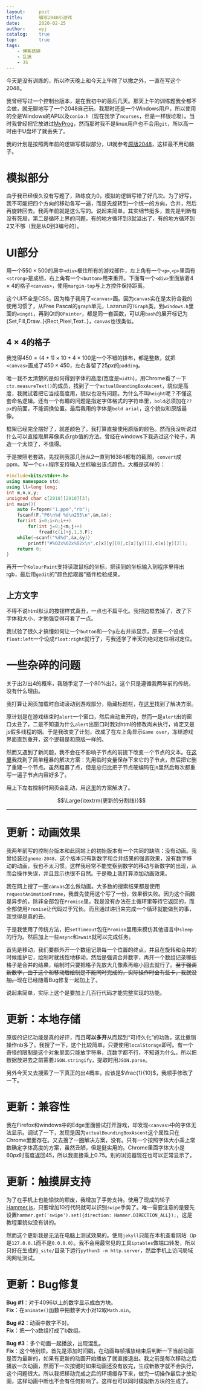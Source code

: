 ```yaml
---
layout:		post
title:		编写2048小游戏
date:		2020-02-25
author:		wyj
catalog:	true
top:		true
tags:
    - 博客搭建
    - 乱搞
    - JS
---
```


今天是没有训练的，所以昨天晚上和今天上午除了以撒之外，一直在写这个2048。

我曾经写过一个控制台版本，是在我初中的最后几天。那天上午的训练题我全都不会做，就无聊地写了一个2048自己玩。我那时还是一个Windows用户，所以使用的全是Windows的API以及`conio.h`（现在我学了`ncurses`，但是一样很垃圾）。当时我曾经把它放进过[MyProg](https://github.com/2o181o28/MyProg)，然而那时我不是linux用户也不会用`git`，所以高一时由于U盘坏了就丢失了。

我的计划是按照两年前的逻辑写模拟部分，UI就参考[原版2048](https://play2048.co/)，这样最不用动脑子。

# 模拟部分

由于我已经很久没有写题了，熟练度为0，模拟的逻辑写错了好几次。为了好写，我不可能把四个方向的移动各写一遍，而是先旋转到一个统一的方向，合并，然后再旋转回去。我两年前就是这么写的。说起来简单，其实细节挺多，首先是判断有没有死局，第二是循环上界的问题，有的地方循环到3就溢出了，有的地方循环到2又不够（我是从0到3编号的）。

# UI部分

用一个$550\times 500$的居中`<div>`框住所有的游戏部件，左上角有一个`<p>`,`<p>`里面有`<strong>`是成绩，右上角有一个`<button>`用来重开。下面有一个`<div>`里面放着$4\times 4$的格子`<canvas>`，使用`margin-top`与上方控件保持距离。

这个UI不全是CSS，因为格子我用了`<canvas>`画。因为`canvas`实在是太符合我的使用习惯了，从Free Pascal的`graph`单元，Lazarus的`TGraph`类，到`windows.h`里面的`wingdi`，再到Qt的`QPainter`，都是同一套函数，可以用`bash`的展开标记为{Set,Fill,Draw..}{Rect,Pixel,Text..}，`canvas`也很类似。

## $4\times 4$的格子

我觉得$450=(4+1)\times 10+4\times 100$是一个不错的排布，都是整数，就把`<canvas>`画成了$450\times 450$，左右各留了$25px$的`padding`。

唯一我不太清楚的是如何得到字体的高度(宽度是`width`)，用Chrome看了一下`ctx.measureText()`的成员，找到了一个`actualBoundingBoxAscent`，貌似是高度，我就试着把它当成高度用，貌似也没有问题。为什么不叫`height`呢？不懂这套命名逻辑。还有一个有趣的问题是指定字体格式的字符串里，`bold`必须加在`??px`的前面，不能调换位置。最后我用的字体是`bold arial`，这个貌似和原版最像。

框架已经完全摆好了，就差颜色了。我打算直接使用原版的颜色。然而我没听说过什么可以直接取屏幕像素点rgb值的方法。曾经在windows下我造过这个轮子，再造一个太烦了，不值得。

于是按照老套路，先找到我那几张从$2$一直到$16384$都有的截图，`convert`成ppm，写一个c++程序支持输入坐标输出该点颜色。大概是这样的：
```cpp
#include<bits/stdc++.h>
using namespace std;
using ll=long long;
int m,n,x,y;
unsigned char c[2010][2010][3];
int main(){
	auto F=fopen("1.ppm","rb");
	fscanf(F,"P6\n%d %d\n255\n",&m,&n);
	for(int i=0;i<n;i++)
		for(int j=0;j<m;j++)
			fread(c[i]+j,1,3,F);
	while(~scanf("%d%d",&x,&y))
		printf("#%02x%02x%02x\n",c[x][y][0],c[x][y][1],c[x][y][2]);
	return 0;
}
```

再开一个`KolourPaint`支持读取鼠标的坐标，把读到的坐标输入到程序里得出rgb，最后用`gedit`的"颜色拾取器"插件检验成果。

## 上方文字

不得不说html默认的按钮样式真丑，一点也不扁平化。我把边框去掉了，改了下字体和大小，才勉强变得可看了一点。

我试验了很久才搞懂如何让一个`button`和一个`p`左右并排显示，原来一个设成`float:left`一个设成`float:right`就行了，亏我还学了半天的绝对定位相对定位。

# 一些杂碎的问题

关于出$2$/出$4$的概率，我随手定了一个80%出$2$。这个只是遵循我两年前的传统，没有什么理由。

我打算让网页加载时自动滚动到游戏部分，隐藏标题栏，在[这里](https://stackoverflow.com/questions/1144805/scroll-to-the-top-of-the-page-using-javascript)找到了解决方案。

原计划是在游戏结束时`alert`一个窗口，然后自动重开的，然而一是`alert`出的窗口太丑了，二是不知道为什么`alert`出窗口时我对html的修改尚未执行，肯定又是js假多线程的锅。于是我改变了计划，改成了在左上角显示`Game over`，冻结游戏界面直到重开，这个逻辑是和原版一样的。

然而又遇到了新问题，我不会在不影响子节点的前提下改变一个节点的文本。在[这里](https://segmentfault.com/q/1010000006059816)我找到了简单粗暴的解决方案：先用临时变量保存下来它的子节点，然后把它删了重建一个节点。虽然粗暴了点，但是总归比把子节点硬编码在js里然后每次都重写一遍子节点内容好多了。

用上下左右控制时网页会乱动，用[这里](https://www.zhihu.com/question/21971199)的方案解决了。

$$\Large{\textrm{更新的分割线}}$$

-----

# 更新：动画效果

我两年前写的控制台版本和此网站上的初始版本有一个共同的缺陷：没有动画。我曾经装过`gnome-2048`，这个版本只有新数字和合并结果的强调效果，没有数字移动的动画，我也不太习惯。这样我经常不能觉察到数字的移动与新数字的出现，从而会操作失误，并且显示也很不自然。于是晚上我打算添加动画效果。

我在网上搜了一圈`canvas`怎么做动画。大多数的搜索结果都是使用`requestAnimationFrame`，我首先使用这个写了一份，效果很失败。因为这个函数是异步的，除非全部包在`Promise`里，我是没有办法在主循环里等待它返回的，而全部使用`Promise`让代码过于冗长。而且通过递归来完成一个循环就能做到的事，我觉得是真的丑。

于是我使用了传统方法，把`setTimeout`包在`Promise`里用来模仿其他语言中`sleep`的行为。然后加上一些`async`和`await`就可以完成任务。

首先是移动，我们要额外开一个数组记录每一个位置的终点，并且在旋转和合并的时候维护它，绘制时就线性地移动。然后是强调合并数字，再开一个数组记录哪些格子是合并的结果，绘制时只要把格子先放大几像素再缩小回去就行了。~~至于强调新数字，由于这个和移动后绘制是不能同时完成的，实际操作时会有些卡，我就没加。~~现在已经随着Bug修复一起加上了。

说起来简单，实际上这个是要加上几百行代码才能完整实现的功能。

# 更新：本地存储

原版的记忆功能是真的好评，而且**可以多开**从而起到“可持久化”的功效，这比撤销操作nb多了。我搜了一下，这个比较简单，只要使用`localStorage`即可。有一个奇怪的限制是这个对象里面只能放字符串，连数字都不行，不知道为什么。所以把数据放进去之前需要`JSON.stringify`，提取时用`JSON.parse`。

另外今天又去搜索了一下真正的出$4$概率，应该是$\frac{1}{10}$，我顺手修改了一下。

# 更新：兼容性

我在Firefox和windows中的Edge里面尝试打开游戏，却发现`<canvas>`中的字体无法显示。调试了一下，发现是因为`actualBoundingBoxAscent`这个属性只在Chrome里面存在。又去搜了一圈解决方案，没有。只有一个按照字体大小乘上常数确定字体高度的方案，虽然丑陋，但是挺实用的。Chrome里面字体大小是$60px$时高度返回$45$，所以我直接乘上$0.75$。别的浏览器现在也可以正常显示了。

# 更新：触摸屏支持

为了在手机上也能愉快的颓废，我增加了手势支持。使用了现成的轮子[Hammer.js](https://hammerjs.github.io/)，只要增加$10$行代码就可以识别`swipe`手势了。唯一需要注意的是要先设置`hammer.get('swipe').set({direction: Hammer.DIRECTION_ALL});`，这是教程里貌似没有讲的。

然而这个更新我是无法在电脑上测试效果的。使用`jekyll`只能在本机查看网站（ip是`127.0.0.1`而不是`0.0.0.0`）。我不会用最常见的工具`iptables`做端口转发，所以只好在生成的`_site/`目录下运行`python3 -m http.server`，然后手机上访问局域网网址测试。

# 更新：Bug修复

**Bug #1**：对于$4096$以上的数字显示成白方块。  
**Fix**：在`animate()`函数中把数字大小对$12$取`Math.min`。

**Bug #2**：动画中数字不对。  
**Fix**：把一个a数组打成了b数组。

**Bug #3**：多个动画一起播放，出现混乱。  
**Fix**：这个特别烦。首先是添加时间戳，在动画每帧播放结束后判断一下当前动画是否为最新的，如果有更新的动画开始播放了就直接退出。我之前是每次移动之后播放一次动画，然而下一次按键时如果动画还没有放完，生成新数字就不会执行，这个问题很大。所以我把移动完成之后的环境缓存下来，做完一切操作最后才放动画，这样动画中断也不会有任何影响了。这样也可以同时模拟新方块的生成了。



